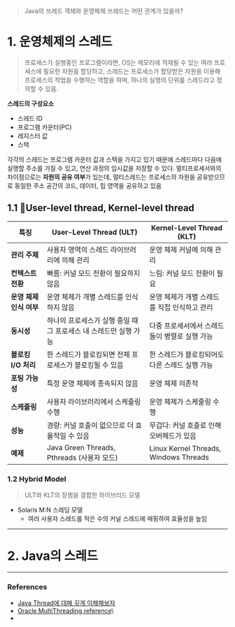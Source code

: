 > Java의 쓰레드 객체와 운영체제 쓰레드는 어떤 관계가 있을까?

# 1. 운영체제의 스레드
> 프로세스가 실행중인 프로그램이라면, OS는 메모리에 적재될 수 있는 여러 프로세스에 필요한 자원을 할당하고, 스레드는 프로세스가 할당받은 자원을 이용해 프로세스의 작업을 수행하는 역할을 하며, 하나의 실행의 단위를 스레드라고 정의할 수 있음.

**스레드의 구성요소**
- 스레드 ID
- 프로그램 카운터(PC)
- 레지스터 값
- 스택

각각의 스레드는 프로그램 카운터 값과 스택을 가지고 있기 때문에 스레드마다 다음에 실행할 주소를 가질 수 있고, 연산 과정의 임시값을 저장할 수 있다. 멀티프로세서와의 차이점으로는 **자원의 공유 여부**가 있는데, 멀티스레드는 프로세스의 자원을 공유받으므로 동일한 주소 공간의 코드, 데이터, 힙 영역을 공유하고 있음

## 1.1 User-level thread, Kernel-level thread
| **특징**          | **User-Level Thread (ULT)**           | **Kernel-Level Thread (KLT)**         |
| --------------- | ------------------------------------- | ------------------------------------- |
| **관리 주체**       | 사용자 영역의 스레드 라이브러리에 의해 관리              | 운영 체제 커널에 의해 관리                       |
| **컨텍스트 전환**     | 빠름: 커널 모드 전환이 필요하지 않음                 | 느림: 커널 모드 전환이 필요                      |
| **운영 체제 인식 여부** | 운영 체제가 개별 스레드를 인식하지 않음                | 운영 체제가 개별 스레드를 직접 인식하고 관리             |
| **동시성**         | 하나의 프로세스가 실행 중일 때 그 프로세스 내 스레드만 실행 가능 | 다중 프로세서에서 스레드들이 병렬로 실행 가능             |
| **블로킹 I/O 처리**  | 한 스레드가 블로킹되면 전체 프로세스가 블로킹될 수 있음       | 한 스레드가 블로킹되어도 다른 스레드 실행 가능            |
| **포팅 가능성**      | 특정 운영 체제에 종속되지 않음                     | 운영 체제 의존적                             |
| **스케줄링**        | 사용자 라이브러리에서 스케줄링 수행                   | 운영 체제가 스케줄링 수행                        |
| **성능**          | 경량: 커널 호출이 없으므로 더 효율적일 수 있음           | 무겁다: 커널 호출로 인해 오버헤드가 있음               |
| **예제**          | Java Green Threads, Pthreads (사용자 모드) | Linux Kernel Threads, Windows Threads |

### 1.2 Hybrid Model
> ULT와 KLT의 장쩜을 결합한 하이브리드 모델

- Solaris M:N 스레딩 모델
	- 여러 사용자 스레드를 적은 수의 커널 스레드에 매핑하여 효율성을 높임

---
# 2. Java의 스레드

---
### References
- [Java Thread에 대해 깊게 이해해보자](https://letsmakemyselfprogrammer.tistory.com/98)
- [Oracle MultiThreading reference](https://docs.oracle.com/cd/E19620-01/805-4031/6j3qv1oed/index.html)\
- 